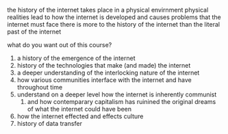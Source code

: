 the history of the internet takes place in a physical envirnment
	physical realities lead to how the internet is developed
	and causes problems that the internet must face
there is more to the history of the internet than the literal past of the internet

what do you want out of this course?
1. a history of the emergence of the internet
2. history of the technologies that make (and made) the internet
3. a deeper understanding of the interlocking nature of the internet
4. how various communities interface with the internet and have throughout time
5. understand on a deeper level how the internet is inherently communist
	1. and how contemparary capitalism has ruinined the original dreams of what the internet could have been
6. how the internet effected and effects culture 
7. history of data transfer